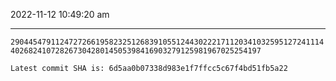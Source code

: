 2022-11-12 10:49:20 am

---

`290445479112472726619582325126839105512443022217112034103259512724111440268241072826730428014505398416903279125981967025254197`

`Latest commit SHA is: 6d5aa0b07338d983e1f7ffcc5c67f4bd51fb5a22 `
